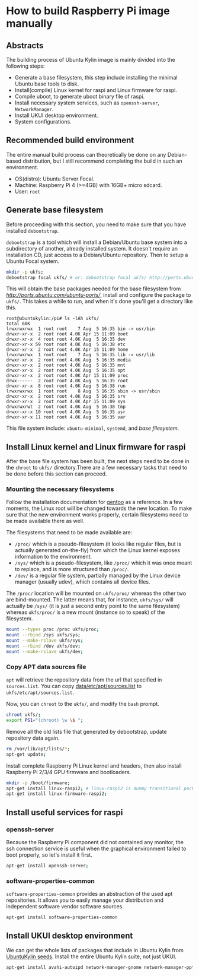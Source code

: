 # How to build Raspberry Pi image manually

## Abstracts

The building process of Ubuntu Kylin image is mainly divided into the following steps:

* Generate a base filesystem, this step include installing the minimal Ubuntu base tools to disk.
* Install(compile) Linux kernel for raspi and Linux firmware for raspi.
* Compile uboot, to generate uboot binary file of raspi.
* Install necessary system services, such as `openssh-server`, `NetworkManager`.
* Install UKUI desktop environment.
* System configurations.

## Recommended build environment

The entire manual build process can theoretically be done on any Debian-based distribution, but I still recommend completing the build in such an environment.

* OS(distro): Ubuntu Server Focal.
* Machine: Raspberry Pi 4 (>=4GB) with 16GB+ micro sdcard.
* User: `root`

## Generate base filesystem

Before proceeding with this section, you need to make sure that you have installed `debootstrap`.

`debootstrap` is a tool which will install a Debian/Ubuntu base system into a subdirectory of another, already installed system. It doesn't require an installation CD, just access to a Debian/Ubuntu repository. Then to setup a Ubuntu Focal system.

```bash
mkdir -p ukfs;
debootstrap focal ukfs/ # or: debootstrap focal ukfs/ http://ports.ubuntu.com/ubuntu-ports/
```

This will obtain the base packages needed for the base filesystem from _http://ports.ubuntu.com/ubuntu-ports/_, install and configure the package to `ukfs/`. This takes a while to run, and when it's done you'll get a directory like this.

```
root@ubuntukylin:/pi# ls -lAh ukfs/
total 60K
lrwxrwxrwx  1 root root    7 Aug  5 16:35 bin -> usr/bin
drwxr-xr-x  2 root root 4.0K Apr 15 11:09 boot
drwxr-xr-x  4 root root 4.0K Aug  5 16:35 dev
drwxr-xr-x 59 root root 4.0K Aug  5 16:38 etc
drwxr-xr-x  2 root root 4.0K Apr 15 11:09 home
lrwxrwxrwx  1 root root    7 Aug  5 16:35 lib -> usr/lib
drwxr-xr-x  2 root root 4.0K Aug  5 16:35 media
drwxr-xr-x  2 root root 4.0K Aug  5 16:35 mnt
drwxr-xr-x  2 root root 4.0K Aug  5 16:35 opt
drwxr-xr-x  2 root root 4.0K Apr 15 11:09 proc
drwx------  2 root root 4.0K Aug  5 16:35 root
drwxr-xr-x  8 root root 4.0K Aug  5 16:38 run
lrwxrwxrwx  1 root root    8 Aug  5 16:35 sbin -> usr/sbin
drwxr-xr-x  2 root root 4.0K Aug  5 16:35 srv
drwxr-xr-x  2 root root 4.0K Apr 15 11:09 sys
drwxrwxrwt  2 root root 4.0K Aug  5 16:38 tmp
drwxr-xr-x 10 root root 4.0K Aug  5 16:35 usr
drwxr-xr-x 11 root root 4.0K Aug  5 16:35 var
```

This file system include: `ubuntu-minimal`, `systemd`, and _base filesystem_.

## Install Linux kernel and Linux firmware for raspi

After the base file system has been built, the next steps need to be done in the `chroot` to `ukfs/` directory.There are a few necessary tasks that need to be done before this section can proceed.

### Mounting the necessary filesystems

Follow the installation documentation for [gentoo](https://wiki.gentoo.org/wiki/Handbook:AMD64/Installation/Base) as a reference. In a few moments, the Linux root will be changed towards the new location. To make sure that the new environment works properly, certain filesystems need to be made available there as well.

The filesystems that need to be made available are:

* `/proc/` which is a pseudo-filesystem (it looks like regular files, but is actually generated on-the-fly) from which the Linux kernel exposes information to the environment.
* `/sys/` which is a pseudo-filesystem, like `/proc/` which it was once meant to replace, and is more structured than `/proc/`.
* `/dev/` is a regular file system, partially managed by the Linux device manager (usually udev), which contains all device files.

The `/proc/` location will be mounted on `ukfs/proc/` whereas the other two are bind-mounted. The latter means that, for instance, `ukfs/sys/` will actually be `/sys/` (it is just a second entry point to the same filesystem) whereas `ukfs/proc/` is a new mount (instance so to speak) of the filesystem.

```bash
mount --types proc /proc ukfs/proc;
mount --rbind /sys ukfs/sys;
mount --make-rslave ukfs/sys;    
mount --rbind /dev ukfs/dev;
mount --make-rslave ukfs/dev;
```

### Copy APT data sources file

`apt` will retrieve the repository data from the url that specified in `sources.list`. You can copy [data/etc/apt/sources.list](https://github.com/ukui/pi/blob/master/data/etc/apt/sources.list) to `ukfs/etc/apt/sources.list`.

Now, you can `chroot` to the `ukfs/`, and modify the `bash` prompt.

```bash
chroot ukfs/;
export PS1="(chroot) \w \$ ";
```

Remove all the old lists file that generated by debootstrap, update repository data again.

```bash
rm /var/lib/apt/lists/*;
apt-get update;
```

Install complete Raspberry Pi Linux kernel and headers, then also install Raspberry Pi 2/3/4 GPU firmware and bootloaders.

```bash
mkdir -p /boot/firmware;
apt-get install linux-raspi2; # linux-raspi2 is dummy transitional packages, same as linux-raspi
apt-get install linux-firmware-raspi2;
```

## Install useful services for raspi

### openssh-server

Because the Raspberry Pi component did not contained any monitor, the ssh connection service is useful when the graphical environment failed to boot properly, so let's install it first.

```bash
apt-get install openssh-server;
```

### software-properties-common

`software-properties-common` provides an abstraction of the used apt repositories. It allows you to easily manage your distribution and independent software vendor software sources.

```bash
apt-get install software-properties-common
```

## Install UKUI desktop environment

We can get the whole lists of packages that include in Ubuntu Kylin from [UbuntuKylin seeds](https://people.canonical.com/~ubuntu-archive/seeds/ubuntukylin.focal/desktop). Install the entire Ubuntu Kylin suite, not just UKUI.

```bash
apt-get install avahi-autoipd network-manager-gnome network-manager-pptp-gnome libproxy1-plugin-gsettings libproxy1-plugin-networkmanager ppp pppconfig pppoeconf kylin-nm net-tools mate-notification-daemon mate-terminal im-config fcitx fcitx-frontend-gtk2 fcitx-frontend-gtk3 fcitx-frontend-qt5 fcitx-ui-classic fcitx-ui-qimpanel fcitx-table fcitx-module-cloudpinyin fcitx-googlepinyin apport-gtk whoopsie thunderbird thunderbird-gnome-support lightdm app-install-data-partner transmission-gtk system-config-printer baobab gnome-system-log gnome-font-viewer gucharmap  language-selector-gnome firefox xul-ext-ubufox rhythmbox software-properties-gtk ubuntu-release-upgrader-gtk update-manager update-notifier yelp zenity xdg-utils xdg-user-dirs xdg-user-dirs-gtk pulseaudio pulseaudio-module-bluetooth gvfs-bin gvfs-fuse gnome-disk-utility remmina shotwell deja-dup xdiagnose libcanberra-pulse ubuntu-kylin-software-center gnome-keyring seahorse libpam-gnome-keyring gnupg-agent ubuntu-artwork ubuntu-sounds gnome-session-canberra dmz-cursor-theme fonts-noto fonts-noto-color-emoji ubuntu-settings ubuntukylin-default-settings gstreamer1.0-alsa gstreamer1.0-plugins-base-apps gstreamer1.0-pulseaudio  gnome-accessibility-themes orca onboard brltty xcursor-themes speech-dispatcher mousetweaks at-spi2-core libatk-adaptor doc-base ubuntu-kylin-docs ubuntukylin-desktop libwmf0.2-7-gtk ukui-greeter youker-assistant ubuntukylin-wallpapers ubuntukylin-keyring firefox-locale-zh-hans thunderbird-locale-zh-hans thunderbird-locale-zh-cn ubuntukylin-theme indicator-china-weather ukui-desktop-environment  ukui-menu ukui-session-manager ukui-control-center ukui-screensaver peony ukui-media ukui-panel ukui-sidebar ukui-settings-daemon ukui-power-manager kylin-display-switch ukui-window-switch kylin-burner kylin-video ukui-polkit qt5-ukui-platformtheme mate-calc pluma mate-system-monitor atril kylin-user-guide libfprint-dev peony-extensions  ukui-biometric-manager ukui-keyring ukui-system-monitor ukui-kwin #ukwm ukui-biometric-auth biometric-authentication
```

